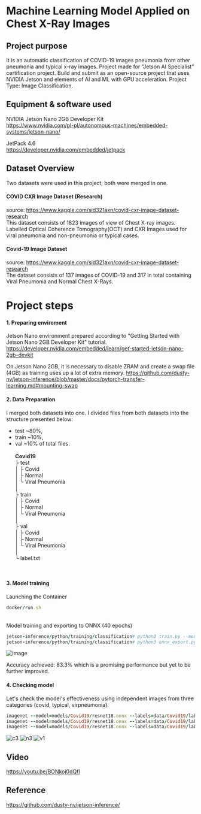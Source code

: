 # Machine Learning Model Applied on Chest X-Ray Images 
## Project purpose
It is an automatic classification of COVID-19 images pneumonia from other pneumonia and typical x-ray images. Project made for "Jetson AI Specialist" certification project. Build and submit as an open-source project that uses NVIDIA Jetson and elements of AI and ML with GPU acceleration. Project Type: Image Classification.

## Equipment & software used
NVIDIA Jetson Nano 2GB Developer Kit<br>
https://www.nvidia.com/pl-pl/autonomous-machines/embedded-systems/jetson-nano/

JetPack 4.6<br>
https://developer.nvidia.com/embedded/jetpack

## Dataset Overview
Two datasets were used in this project; both were merged in one.

#### COVID CXR Image Dataset (Research)
source: https://www.kaggle.com/sid321axn/covid-cxr-image-dataset-research <br>
This dataset consists of 1823 images of view of Chest X-ray images. Labelled Optical Coherence Tomography(OCT) and CXR Images used for viral pneumonia and non-pneumonia or typical cases.

#### Covid-19 Image Dataset
source: https://www.kaggle.com/sid321axn/covid-cxr-image-dataset-research <br>
The dataset consists of 137 images of COVID-19 and 317 in total containing Viral Pneumonia and Normal Chest X-Rays.

# Project steps

#### 1. Preparing enviroment<br>
Jetson Nano environment prepared according to "Getting Started with Jetson Nano 2GB Developer Kit" tutorial.
https://developer.nvidia.com/embedded/learn/get-started-jetson-nano-2gb-devkit

On Jetson Nano 2GB, it is necessary to disable ZRAM and create a swap file (4GB) as training uses up a lot of extra memory.
https://github.com/dusty-nv/jetson-inference/blob/master/docs/pytorch-transfer-learning.md#mounting-swap

#### 2. Data Preparation<br>
I merged both datasets into one. I divided files from both datasets into the structure presented below:<br>
- test ~80%, 
- train ~10%, 
- val ~10%  of total files.
<br><br>
<b>Covid19</b><br>
├ test<br>
│  ├ Covid<br>
│  ├ Normal<br>
│  └ Viral Pneumonia<br>
│<br>
├ train<br>
│  ├ Covid<br>
│  ├ Normal<br>
│  └ Viral Pneumonia<br>
│<br>
├ val<br>
│  ├ Covid<br>
│  ├ Normal<br>
│  └ Viral Pneumonia<br>
│<br>
└ label.txt<br>
<br>

#### 3. Model training<br>

Launching the Container<br>
```ruby
docker/run.sh
```
<br>
Model training and exporting to ONNX (40 epochs)
<br>

```ruby
jetson-inference/python/training/classification# python3 train.py --model-dir=models/Covid19 --batch-size=4 --workers=1 --epochs=40 data/Covid19
jetson-inference/python/training/classification# python3 onnx_export.py --model-dir=models/Covid19
```

![image](https://user-images.githubusercontent.com/67101428/151599709-b203f805-3c1c-4e49-941c-8c65a389b13a.png)

Accuracy achieved: 83.3% which is a promising performance but yet to be further improved.
<br>

#### 4. Checking model<br>
Let's check the model's effectiveness using independent images from three categories (covid, typical, virpneumonia).
```ruby
imagenet --model=models/Covid19/resnet18.onnx --labels=data/Covid19/labels.txt --input_blob=input_0 --output_blob=output_0 data/Covid19/test_input_covid/ data/Covid19/test_output/
imagenet --model=models/Covid19/resnet18.onnx --labels=data/Covid19/labels.txt --input_blob=input_0 --output_blob=output_0 data/Covid19/test_input_normal/ data/Covid19/test_output/
imagenet --model=models/Covid19/resnet18.onnx --labels=data/Covid19/labels.txt --input_blob=input_0 --output_blob=output_0 data/Covid19/test_input_virpneumonia/ data/Covid19/test_output/
```

![c3](https://user-images.githubusercontent.com/67101428/151595988-d4e4fbfc-718c-4e25-9dea-fc359947739c.jpg)
![n3](https://user-images.githubusercontent.com/67101428/151596037-5c3e19e3-6f49-4f94-8cc7-fbf8b050844e.jpg)
![v1](https://user-images.githubusercontent.com/67101428/151596092-8e2ca207-cc06-4fcf-be31-498ead116268.jpg)

## Video
https://youtu.be/BONkoj0dQfI

## Reference
https://github.com/dusty-nv/jetson-inference/
